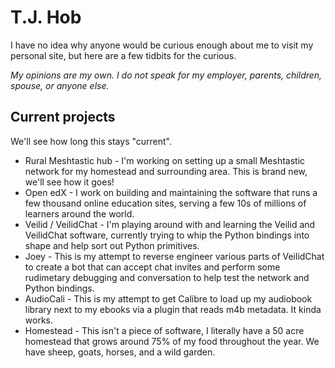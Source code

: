 # T.J. Hob

I have no idea why anyone would be curious enough about me to visit my personal site, but here
are a few tidbits for the curious.

*My opinions are my own. I do not speak for my employer, parents, children, spouse, or anyone else.*

## Current projects

We'll see how long this stays "current".

* Rural Meshtastic hub - I'm working on setting up a small Meshtastic network for my homestead and surrounding area. This is brand new, we'll see how it goes!
* Open edX - I work on building and maintaining the software that runs a few thousand online education sites, serving a few 10s of millions of learners around the world.
* Veilid / VeilidChat - I'm playing around with and learning the Veilid and VeilidChat software, currently trying to whip the Python bindings into shape and help sort out Python primitives.
* Joey - This is my attempt to reverse engineer various parts of VeilidChat to create a bot that can accept chat invites and perform some rudimetary debugging and conversation to help test the network and Python bindings.
* AudioCali - This is my attempt to get Calibre to load up my audiobook library next to my ebooks via a plugin that reads m4b metadata. It kinda works.
* Homestead - This isn't a piece of software, I literally have a 50 acre homestead that grows around 75% of my food throughout the year. We have sheep, goats, horses, and a wild garden.
